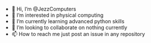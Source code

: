 - 👋 Hi, I’m @JezzComputers
- 👀 I’m interested in physical computing
- 🌱 I’m currently learning advanced python skills
- 💞️ I’m looking to collaborate on nothing currently
- 📫 How to reach me just post an issue in any repository

<!---
JezzComputers/JezzComputers is a ✨ special ✨ repository because its `README.md` (this file) appears on your GitHub profile.
You can click the Preview link to take a look at your changes.
--->
